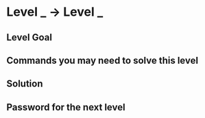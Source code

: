 # Level _ → Level _

## Level Goal


## Commands you may need to solve this level


## Solution


## Password for the next level
```

```
